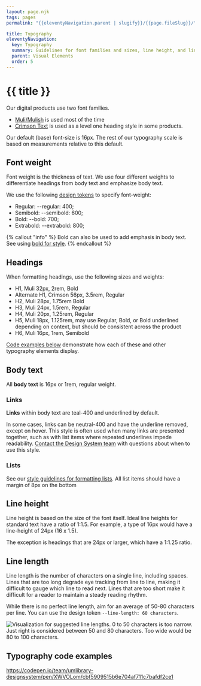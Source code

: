 ```yaml
---
layout: page.njk
tags: pages
permalink: "{{eleventyNavigation.parent | slugify}}/{{page.fileSlug}}/"

title: Typography
eleventyNavigation:
  key: Typography
  summary: Guidelines for font families and sizes, line height, and line length.
  parent: Visual Elements
  order: 5
---
```


# {{ title }} 

Our digital products use two font families.

* [Muli/Mulish](https://fonts.google.com/specimen/Mulish) is used most of the time   
* [Crimson Text](https://fonts.google.com/specimen/Crimson+Text) is used as a level one heading style in some products. 

Our default (base) font-size is 16px. The rest of our typography scale is based on measurements relative to this default.

## Font weight

Font weight is the thickness of text. We use four different weights to differentiate headings from body text and emphasize body text. 

We use the following [design tokens](/about/web-components-and-design-tokens/#design-tokens) to specify font-weight:

* Regular: \--regular: 400;  
* Semibold: \--semibold: 600;  
* Bold: \--bold: 700;  
* Extrabold: \--extrabold: 800;

{% callout "info" %}
Bold can also be used to add emphasis in body text. See using [bold for style](https://design-system.lib.umich.edu/content/grammar-and-style/#bold-and-italics).
{% endcallout %}

## Headings

When formatting headings, use the following sizes and weights:

* H1, Muli 32px, 2rem, Bold  
* Alternate H1, Crimson 56px, 3.5rem, Regular  
* H2, Muli 28px, 1.75rem Bold  
* H3, Muli 24px, 1.5rem, Regular  
* H4, Muli 20px, 1.25rem, Regular  
* H5, Muli 18px, 1.125rem, may use Regular, Bold, or Bold underlined depending on context, but should be consistent across the product  
* H6, Muli 16px, 1rem, Semibold

[Code examples below](#typography-code-examples) demonstrate how each of these and other typography elements display.  

## Body text

All **body text** is 16px or 1rem, regular weight. 

### Links

**Links** within body text are teal-400 and underlined by default. 

In some cases, links can be neutral-400 and have the underline removed, except on hover. This style is often used when many links are presented together, such as with list items where repeated underlines impede readability. [Contact the Design System team](/about/get-in-touch/) with questions about when to use this style.

### Lists

See our [style guidelines for formatting lists](/content/grammar-and-style/#lists). All list items should have a margin of 8px on the bottom

## Line height

Line height is based on the size of the font itself. Ideal line heights for standard text have a ratio of 1:1.5. For example, a type of 16px would have a line-height of 24px (16 x 1.5). 

The exception is headings that are 24px or larger, which have a 1:1.25 ratio.

## Line length

Line length is the number of characters on a single line, including spaces. Lines that are too long degrade eye tracking from line to line, making it difficult to gauge which line to read next. Lines that are too short make it difficult for a reader to maintain a steady reading rhythm.

While there is no perfect line length, aim for an average of 50-80 characters per line. You can use the design token `--line-length: 60 characters`.

<img src="https://assets.codepen.io/t-1120/Line-Length-v2.png?format=auto" alt="Visualization for suggested line lengths. 0 to 50 characters is too narrow. Just right is considered between 50 and 80 characters. Too wide would be 80 to 100 characters.">

## Typography code examples
https://codepen.io/team/umlibrary-designsystem/pen/XWVOLom/cbf5909515b6e704af711c7bafdf2ce1 

